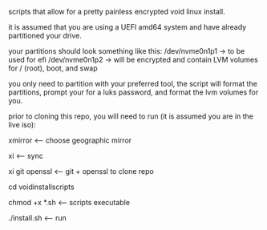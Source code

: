 scripts that allow for a pretty painless encrypted void linux install.

it is assumed that you are using a UEFI amd64 system and have already partitioned your drive.

your partitions should look something like this:
/dev/nvme0n1p1 -> to be used for efi 
/dev/nvme0n1p2 -> will be encrypted and contain LVM volumes for / (root), boot, and swap

you only need to partition with your preferred tool, the script will format the partitions, prompt your for a luks password, and format the lvm volumes for you.

prior to cloning this repo, you will need to run (it is assumed you are in the live iso):

xmirror <-- choose geographic mirror

xi <-- sync

xi git openssl <-- git + openssl to clone repo

cd voidinstallscripts 

chmod +x *.sh <-- scripts executable

./install.sh <-- run
